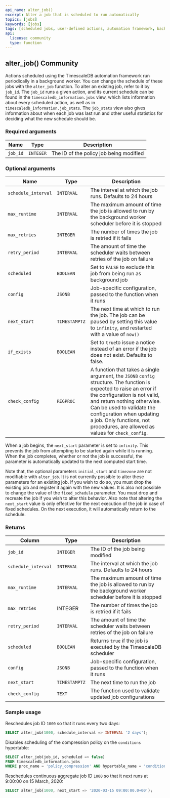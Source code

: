 ```yaml
---
api_name: alter_job()
excerpt: Alter a job that is scheduled to run automatically
topics: [jobs]
keywords: [jobs]
tags: [scheduled jobs, user-defined actions, automation framework, background jobs, alter, change]
api:
  license: community
  type: function
---
```


## alter_job() <tag type="community">Community</tag>

Actions scheduled using the TimescaleDB automation framework run periodically in
a background worker. You can change the schedule of these jobs with the
`alter_job` function. To alter an existing job, refer to it by `job_id`. The
`job_id` runs a given action, and its current schedule can be found in the
`timescaledb_information.jobs` view, which lists information about every
scheduled action, as well as in `timescaledb_information.job_stats`. The
`job_stats` view also gives information about when each job was last run and
other useful statistics for deciding what the new schedule should be.

### Required arguments

|Name|Type|Description|
|-|-|-|
|`job_id`|`INTEGER`|The ID of the policy job being modified|

### Optional arguments

|Name|Type|Description|
|-|-|-|
|`schedule_interval`|`INTERVAL`|The interval at which the job runs. Defaults to 24 hours|
|`max_runtime`|`INTERVAL`|The maximum amount of time the job is allowed to run by the background worker scheduler before it is stopped|
|`max_retries`|`INTEGER`|The number of times the job is retried if it fails|
|`retry_period`|`INTERVAL`|The amount of time the scheduler waits between retries of the job on failure|
|`scheduled`|`BOOLEAN`|Set to `FALSE` to exclude this job from being run as background job|
|`config`|`JSONB`|Job-specific configuration, passed to the function when it runs|
|`next_start`|`TIMESTAMPTZ`|The next time at which to run the job. The job can be paused by setting this value to `infinity`, and restarted with a value of `now()`|
|`if_exists`|`BOOLEAN`|Set to `true`to issue a notice instead of an error if the job does not exist. Defaults to false.|
|`check_config`|`REGPROC`|A function that takes a single argument, the `JSONB` `config` structure. The function is expected to raise an error if the configuration is not valid, and return nothing otherwise. Can be used to validate the configuration when updating a job. Only functions, not procedures, are allowed as values for `check_config`.|

When a job begins, the `next_start` parameter is set to `infinity`. This
prevents the job from attempting to be started again while it is running. When
the job completes, whether or not the job is successful, the parameter is
automatically updated to the next computed start time.

Note that, the optional parameters `initial_start` and `timezone` are not modifiable with `alter_job`. It is not currently possible to alter these parameters for an existing job. If you wish to do so, you must drop the existing job and register it again with the new values. It is also not possible to change the value of the `fixed_schedule` parameter. You must drop and recreate the job if you wish to alter this behavior. 
Also note that altering the `next_start` value is only effective for the next execution of the job in case of fixed schedules. On the next execution, it will automatically return to the schedule.

### Returns

|Column|Type|Description|
|-|-|-|
|`job_id`|`INTEGER`|The ID of the job being modified|
|`schedule_interval`|`INTERVAL`|The interval at which the job runs. Defaults to 24 hours|
|`max_runtime`|`INTERVAL`|The maximum amount of time the job is allowed to run by the background worker scheduler before it is stopped|
|`max_retries`|INTEGER|The number of times the job is retried if it fails|
|`retry_period`|`INTERVAL`|The amount of time the scheduler waits between retries of the job on failure|
|`scheduled`|`BOOLEAN`|Returns `true` if the job is executed by the TimescaleDB scheduler|
|`config`|`JSONB`|Job-specific configuration, passed to the function when it runs|
|`next_start`|`TIMESTAMPTZ`|The next time to run the job|
|`check_config`|`TEXT`|The function used to validate updated job configurations|

### Sample usage

Reschedules job ID `1000` so that it runs every two days:

```sql
SELECT alter_job(1000, schedule_interval => INTERVAL '2 days');
```

Disables scheduling of the compression policy on the `conditions` hypertable:

```sql
SELECT alter_job(job_id, scheduled => false)
FROM timescaledb_information.jobs
WHERE proc_name = 'policy_compression' AND hypertable_name = 'conditions'
```

Reschedules continuous aggregate job ID `1000` so that it next runs at 9:00:00 on 15 March, 2020:

```sql
SELECT alter_job(1000, next_start => '2020-03-15 09:00:00.0+00');
```
